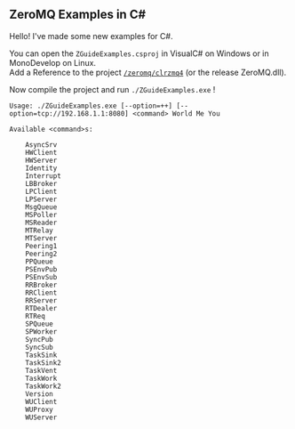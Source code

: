 ZeroMQ Examples in C#
---

Hello! I've made some new examples for C#.

You can open the `ZGuideExamples.csproj` in VisualC# on Windows or in MonoDevelop on Linux.  
Add a Reference to the project [`/zeromq/clrzmq4`](http://github.com/zeromq/clrzmq4) (or the release ZeroMQ.dll).

Now compile the project and run `./ZGuideExamples.exe` !

```
Usage: ./ZGuideExamples.exe [--option=++] [--option=tcp://192.168.1.1:8080] <command> World Me You

Available <command>s:

    AsyncSrv
    HWClient
    HWServer
    Identity
    Interrupt
    LBBroker
    LPClient
    LPServer
    MsgQueue
    MSPoller
    MSReader
    MTRelay
    MTServer
    Peering1
    Peering2
    PPQueue
    PSEnvPub
    PSEnvSub
    RRBroker
    RRClient
    RRServer
    RTDealer
    RTReq
    SPQueue
    SPWorker
    SyncPub
    SyncSub
    TaskSink
    TaskSink2
    TaskVent
    TaskWork
    TaskWork2
    Version
    WUClient
    WUProxy
    WUServer

```
